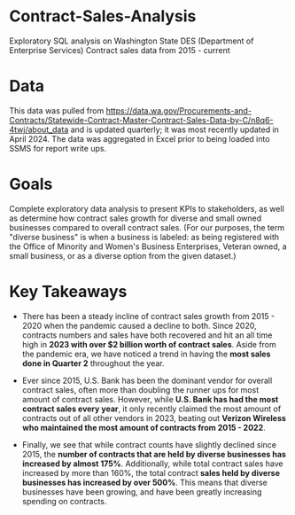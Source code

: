 # Contract-Sales-Analysis
Exploratory SQL analysis on Washington State DES (Department of Enterprise Services) Contract sales data from 2015 - current

# Data
This data was pulled from https://data.wa.gov/Procurements-and-Contracts/Statewide-Contract-Master-Contract-Sales-Data-by-C/n8q6-4twj/about_data and is updated quarterly; it was most recently updated in April 2024. The data was aggregated in Excel prior to being loaded into SSMS for report write ups.


# Goals
Complete exploratory data analysis to present KPIs to stakeholders, as well as determine how contract sales growth for diverse and small owned businesses compared to overall contract sales. (For our purposes, the term "diverse business" is when a business is labeled: as being registered with the Office of Minority and Women's Business Enterprises, Veteran owned, a small business, or as a diverse option from the given dataset.)

# Key Takeaways
- There has been a steady incline of contract sales growth from 2015 - 2020 when the pandemic caused a decline to both. Since 2020, contracts numbers and sales have both recovered and hit an all time high in **2023 with over $2 billion worth of contract sales**. Aside from the pandemic era, we have noticed a trend in having the **most sales done in Quarter 2** throughout the year.

- Ever since 2015, U.S. Bank has been the dominant vendor for overall contract sales, often more than doubling the runner ups for most amount of contract sales. However, while **U.S. Bank has had the most contract sales every year**, it only recently claimed the most amount of contracts out of all other vendors in 2023, beating out **Verizon Wireless who maintained the most amount of contracts from 2015 - 2022**. 

- Finally, we see that while contract counts have slightly declined since 2015, the **number of contracts that are held by diverse businesses has increased by almost 175%**. Additionally, while total contract sales have increased by more than 160%, the total contract **sales held by diverse businesses has increased by over 500%**. This means that diverse businesses have been growing, and have been greatly increasing spending on contracts.
